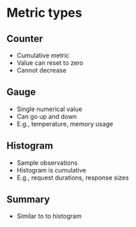 # Metric types

## Counter

- Cumulative metric
- Value can reset to zero
- Cannot decrease

## Gauge

- Single numerical value
- Can go up and down
- E.g., temperature, memory usage

## Histogram

- Sample observations
- Histogram is cumulative
- E.g., request durations, response sizes

## Summary

- Similar to to histogram
